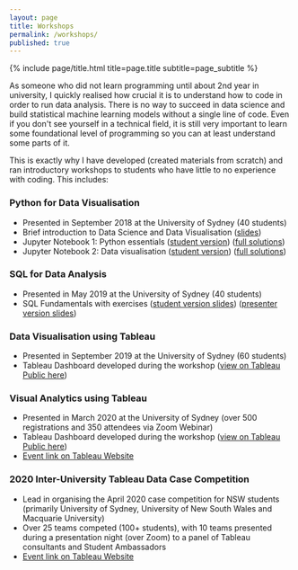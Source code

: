```yaml
---
layout: page
title: Workshops
permalink: /workshops/
published: true
---
```


<div class="page" markdown="1">

{% include page/title.html title=page.title subtitle=page_subtitle %}

As someone who did not learn programming until about 2nd year in university, I quickly realised how crucial it is to understand how to code in order to run data analysis. There is no way to succeed in data science and build statistical machine learning models without a single line of code. Even if you don't see yourself in a technical field, it is still very important to learn some foundational level of programming so you can at least understand some parts of it.

This is exactly why I have developed (created materials from scratch) and ran introductory workshops to students who have little to no experience with coding. This includes:

### Python for Data Visualisation

- Presented in September 2018 at the University of Sydney (40 students)
- Brief introduction to Data Science and Data Visualisation ([slides](https://github.com/jeffreycklo/python_workshop/blob/master/BISA_Workshop_Python_v2cS.pdf))
- Jupyter Notebook 1: Python essentials ([student version](https://nbviewer.jupyter.org/github/jeffreycklo/python_workshop/blob/master/activity_1.ipynb)) ([full solutions](https://nbviewer.jupyter.org/github/jeffreycklo/python_workshop/blob/master/activity_1_solution.ipynb))
- Jupyter Notebook 2: Data visualisation ([student version](https://nbviewer.jupyter.org/github/jeffreycklo/python_workshop/blob/master/activity_2.ipynb)) ([full solutions](https://nbviewer.jupyter.org/github/jeffreycklo/python_workshop/blob/master/activity_2_solution.ipynb))

### SQL for Data Analysis

- Presented in May 2019 at the University of Sydney (40 students)
- SQL Fundamentals with exercises ([student version slides](https://github.com/jeffreycklo/sql_workshop/blob/master/SQL_Workshop_Student_Version.pdf)) ([presenter version slides](https://github.com/jeffreycklo/sql_workshop/blob/master/SQL_Workshop_Full_Version.pdf))

### Data Visualisation using Tableau

- Presented in September 2019 at the University of Sydney (60 students)
- Tableau Dashboard developed during the workshop ([view on Tableau Public here](https://public.tableau.com/profile/jeffrey.lo#!/vizhome/KickstarterDashboardTechnology/TechDashboard))

### Visual Analytics using Tableau

- Presented in March 2020 at the University of Sydney (over 500 registrations and 350 attendees via Zoom Webinar)
- Tableau Dashboard developed during the workshop ([view on Tableau Public here](https://public.tableau.com/profile/jeffrey.lo#!/vizhome/KickstarterDashboardStudentWorkshop/KickstarterDashboard))
- [Event link on Tableau Website](https://usergroups.tableau.com/usyd)

### 2020 Inter-University Tableau Data Case Competition

- Lead in organising the April 2020 case competition for NSW students (primarily University of Sydney, University of New South Wales and Macquarie University)
- Over 25 teams competed (100+ students), with 10 teams presented during a presentation night (over Zoom) to a panel of Tableau consultants and Student Ambassadors
- [Event link on Tableau Website](https://usergroups.tableau.com/sydneycasecomp)

